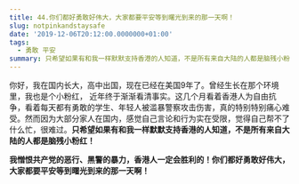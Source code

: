```yaml
---
title: 44.你们都好勇敢好伟大，大家都要平安等到曙光到来的那一天啊！
slug: notpinkandstaysafe
date: '2019-12-06T20:12:00.0000000+01:00'
tags:
  - 勇敢 平安
summary: 只希望如果有和我一样默默支持香港的人知道，不是所有来自大陆的人都是脑残小粉红！我憎恨共产党的恶行、黑警的暴力，香港人一定会胜利的！
---
```

你好，我在国内长大，高中出国，现在已经在美国9年了。曾经生长在那个环境里，我也是个小粉红， 近年终于渐渐看清事实。这几个月看着香港人为自由抗争，看着每天都有勇敢的学生、年轻人被滥暴警察攻击伤害，真的特别特别痛心难受。然而因为大部分家人在国内，感觉自己言论和行为实在受限，觉得自己帮不了什么忙，很难过。**只希望如果有和我一样默默支持香港的人知道，不是所有来自大陆的人都是脑残小粉红！**

**我憎恨共产党的恶行、黑警的暴力，香港人一定会胜利的！你们都好勇敢好伟大，大家都要平安等到曙光到来的那一天啊！**
